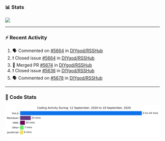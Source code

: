 ### :bar_chart: Stats

<a href="#">
  <img align="center" src="https://github-readme-stats.vercel.app/api?username=henryqw&count_private=true&show_icons=true" />
</a>
<!-- <a href="#">
  <img align="center" src="https://github-readme-stats-git-master.henryqw.vercel.app/api/top-langs/?username=HenryQW&layout=compact" />
</a> -->

---

### :zap: Recent Activity

<!--START_SECTION:activity-->

1. 🗣 Commented on [#5664](https://github.com//DIYgod/RSSHub/issues/5664) in [DIYgod/RSSHub](https://github.com//DIYgod/RSSHub)
2. ❗️ Closed issue [#5664](https://github.com//DIYgod/RSSHub/issues/5664) in [DIYgod/RSSHub](https://github.com//DIYgod/RSSHub)
3. 🎉 Merged PR [#5674](https://github.com//DIYgod/RSSHub/pull/5674) in [DIYgod/RSSHub](https://github.com//DIYgod/RSSHub)
4. ❗️ Closed issue [#5636](https://github.com//DIYgod/RSSHub/issues/5636) in [DIYgod/RSSHub](https://github.com//DIYgod/RSSHub)
5. 🗣 Commented on [#5678](https://github.com//DIYgod/RSSHub/issues/5678) in [DIYgod/RSSHub](https://github.com//DIYgod/RSSHub)
<!--END_SECTION:activity-->

---

### :calendar: Code Stats

![WakaTime](https://github.com/HenryQW/HenryQW/blob/master/images/stat.svg)
